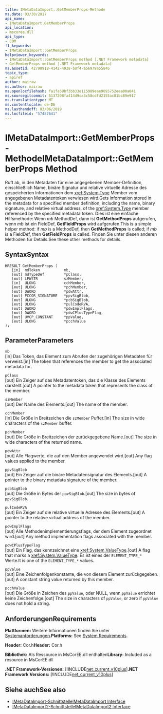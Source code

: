 ```yaml
---
title: IMetaDataImport::GetMemberProps-Methode
ms.date: 03/30/2017
api_name:
- IMetaDataImport.GetMemberProps
api_location:
- mscoree.dll
api_type:
- COM
f1_keywords:
- IMetaDataImport::GetMemberProps
helpviewer_keywords:
- IMetaDataImport::GetMemberProps method [.NET Framework metadata]
- GetMemberProps method [.NET Framework metadata]
ms.assetid: 42790918-4142-4938-b8f4-a56979a55846
topic_type:
- apiref
author: mairaw
ms.author: mairaw
ms.openlocfilehash: fa1fa59bf3bb33e115989eae9095752eea00a041
ms.sourcegitcommit: 5137208fa414d9ca3c58cdfd2155ac81bc89e917
ms.translationtype: MT
ms.contentlocale: de-DE
ms.lasthandoff: 03/06/2019
ms.locfileid: "57487641"
---
```

# <a name="imetadataimportgetmemberprops-method"></a><span data-ttu-id="5054b-102">IMetaDataImport::GetMemberProps-Methode</span><span class="sxs-lookup"><span data-stu-id="5054b-102">IMetaDataImport::GetMemberProps Method</span></span>
<span data-ttu-id="5054b-103">Ruft ab, in den Metadaten für eine angegebenen Member-Definition, einschließlich Name, binäre Signatur und relative virtuelle Adresse des gespeicherten Informationen dem <xref:System.Type> Member vom angegebenen Metadatentoken verwiesen wird.</span><span class="sxs-lookup"><span data-stu-id="5054b-103">Gets information stored in the metadata for a specified member definition, including the name, binary signature, and relative virtual address, of the <xref:System.Type> member referenced by the specified metadata token.</span></span> <span data-ttu-id="5054b-104">Dies ist eine einfache Hilfsmethode: Wenn *mb* MethodDef, dann ist **GetMethodProps** aufgerufen, wenn *mb* ist ein FieldDef, **GetFieldProps** wird aufgerufen.</span><span class="sxs-lookup"><span data-stu-id="5054b-104">This is a simple helper method: if *mb* is a MethodDef, then **GetMethodProps** is called; if *mb* is a FieldDef, then **GetFieldProps** is called.</span></span> <span data-ttu-id="5054b-105">Finden Sie unter diesen anderen Methoden für Details.</span><span class="sxs-lookup"><span data-stu-id="5054b-105">See these other methods for details.</span></span> 
  
## <a name="syntax"></a><span data-ttu-id="5054b-106">Syntax</span><span class="sxs-lookup"><span data-stu-id="5054b-106">Syntax</span></span>  
  
```  
HRESULT GetMemberProps (  
   [in]  mdToken           mb,   
   [out] mdTypeDef         *pClass,  
   [out] LPWSTR            szMember,   
   [in]  ULONG             cchMember,   
   [out] ULONG             *pchMember,   
   [out] DWORD             *pdwAttr,  
   [out] PCCOR_SIGNATURE   *ppvSigBlob,   
   [out] ULONG             *pcbSigBlob,   
   [out] ULONG             *pulCodeRVA,   
   [out] DWORD             *pdwImplFlags,   
   [out] DWORD             *pdwCPlusTypeFlag,   
   [out] UVCP_CONSTANT     *ppValue,  
   [out] ULONG             *pcchValue  
);  
```  
  
## <a name="parameters"></a><span data-ttu-id="5054b-107">Parameter</span><span class="sxs-lookup"><span data-stu-id="5054b-107">Parameters</span></span>  
 `mb`  
 <span data-ttu-id="5054b-108">[in] Das Token, das Element zum Abrufen der zugehörigen Metadaten für verweist.</span><span class="sxs-lookup"><span data-stu-id="5054b-108">[in] The token that references the member to get the associated metadata for.</span></span>  
  
 `pClass`  
 <span data-ttu-id="5054b-109">[out] Ein Zeiger auf das Metadatentoken, das die Klasse des Elements darstellt.</span><span class="sxs-lookup"><span data-stu-id="5054b-109">[out] A pointer to the metadata token that represents the class of the member.</span></span>  
  
 `szMember`  
 <span data-ttu-id="5054b-110">[out] Der Name des Elements.</span><span class="sxs-lookup"><span data-stu-id="5054b-110">[out] The name of the member.</span></span>  
  
 `cchMember`  
 <span data-ttu-id="5054b-111">[in] Die Größe in Breitzeichen die `szMember` Puffer.</span><span class="sxs-lookup"><span data-stu-id="5054b-111">[in] The size in wide characters of the `szMember` buffer.</span></span>  
  
 `pchMember`  
 <span data-ttu-id="5054b-112">[out] Die Größe in Breitzeichen der zurückgegebene Name.</span><span class="sxs-lookup"><span data-stu-id="5054b-112">[out] The size in wide characters of the returned name.</span></span>  
  
 `pdwAttr`  
 <span data-ttu-id="5054b-113">[out] Alle Flagwerte, die auf den Member angewendet wird.</span><span class="sxs-lookup"><span data-stu-id="5054b-113">[out] Any flag values applied to the member.</span></span>  
  
 `ppvSigBlob`  
 <span data-ttu-id="5054b-114">[out] Ein Zeiger auf die binäre Metadatensignatur des Elements.</span><span class="sxs-lookup"><span data-stu-id="5054b-114">[out] A pointer to the binary metadata signature of the member.</span></span>  
  
 `pcbSigBlob`  
 <span data-ttu-id="5054b-115">[out] Die Größe in Bytes der `ppvSigBlob`.</span><span class="sxs-lookup"><span data-stu-id="5054b-115">[out] The size in bytes of `ppvSigBlob`.</span></span>  
  
 `pulCodeRVA`  
 <span data-ttu-id="5054b-116">[out] Ein Zeiger auf die relative virtuelle Adresse des Elements.</span><span class="sxs-lookup"><span data-stu-id="5054b-116">[out] A pointer to the relative virtual address of the member.</span></span>  
  
 `pdwImplFlags`  
 <span data-ttu-id="5054b-117">[out] Alle Methodenimplementierungsflags, der dem Element zugeordnet wird.</span><span class="sxs-lookup"><span data-stu-id="5054b-117">[out] Any method implementation flags associated with the member.</span></span>  
  
 `pdwCPlusTypeFlag`  
 <span data-ttu-id="5054b-118">[out] Ein Flag, das kennzeichnet eine <xref:System.ValueType>.</span><span class="sxs-lookup"><span data-stu-id="5054b-118">[out] A flag that marks a <xref:System.ValueType>.</span></span> <span data-ttu-id="5054b-119">Es ist eines der `ELEMENT_TYPE_*` Werte.</span><span class="sxs-lookup"><span data-stu-id="5054b-119">It is one of the `ELEMENT_TYPE_*` values.</span></span>
  
 `ppValue`  
 <span data-ttu-id="5054b-120">[out] Eine Zeichenfolgenkonstante, die von diesem Element zurückgegeben.</span><span class="sxs-lookup"><span data-stu-id="5054b-120">[out] A constant string value returned by this member.</span></span>  
  
 `pcchValue`  
 <span data-ttu-id="5054b-121">[out] Die Größe in Zeichen des `ppValue`, oder NULL, wenn `ppValue` errichtet keine Zeichenfolge.</span><span class="sxs-lookup"><span data-stu-id="5054b-121">[out] The size in characters of `ppValue`, or zero if `ppValue` does not hold a string.</span></span>  
  
## <a name="requirements"></a><span data-ttu-id="5054b-122">Anforderungen</span><span class="sxs-lookup"><span data-stu-id="5054b-122">Requirements</span></span>  
 <span data-ttu-id="5054b-123">**Plattformen:** Weitere Informationen finden Sie unter [Systemanforderungen](../../../../docs/framework/get-started/system-requirements.md).</span><span class="sxs-lookup"><span data-stu-id="5054b-123">**Platforms:** See [System Requirements](../../../../docs/framework/get-started/system-requirements.md).</span></span>  
  
 <span data-ttu-id="5054b-124">**Header:** Cor.h</span><span class="sxs-lookup"><span data-stu-id="5054b-124">**Header:** Cor.h</span></span>  
  
 <span data-ttu-id="5054b-125">**Bibliothek:** Als Ressource in MsCorEE.dll enthalten</span><span class="sxs-lookup"><span data-stu-id="5054b-125">**Library:** Included as a resource in MsCorEE.dll</span></span>  
  
 <span data-ttu-id="5054b-126">**.NET Framework-Versionen:** [!INCLUDE[net_current_v10plus](../../../../includes/net-current-v10plus-md.md)]</span><span class="sxs-lookup"><span data-stu-id="5054b-126">**.NET Framework Versions:** [!INCLUDE[net_current_v10plus](../../../../includes/net-current-v10plus-md.md)]</span></span>  
  
## <a name="see-also"></a><span data-ttu-id="5054b-127">Siehe auch</span><span class="sxs-lookup"><span data-stu-id="5054b-127">See also</span></span>
- [<span data-ttu-id="5054b-128">IMetaDataImport-Schnittstelle</span><span class="sxs-lookup"><span data-stu-id="5054b-128">IMetaDataImport Interface</span></span>](../../../../docs/framework/unmanaged-api/metadata/imetadataimport-interface.md)
- [<span data-ttu-id="5054b-129">IMetaDataImport2-Schnittstelle</span><span class="sxs-lookup"><span data-stu-id="5054b-129">IMetaDataImport2 Interface</span></span>](../../../../docs/framework/unmanaged-api/metadata/imetadataimport2-interface.md)
